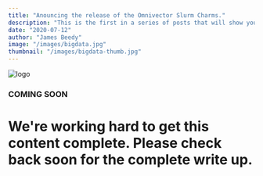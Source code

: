 ```yaml
---
title: "Anouncing the release of the Omnivector Slurm Charms."
description: "This is the first in a series of posts that will show you how to manage your Slurm instalation using  Omnivectors Slurm Charms."
date: "2020-07-12"
author: "James Beedy"
image: "/images/bigdata.jpg"
thumbnail: "/images/bigdata-thumb.jpg"
---
```


![logo](/images/ov-logo-horiz-3color.svg)


### COMING SOON

# We're working hard to get this content complete. Please check back soon for the complete write up.

<!-- # These charms enable Slurm Workload Manager to be installed and managed via JuJu.

> *"The Slurm Workload Manager (formerly known as Simple Linux Utility for Resource Management or SLURM), or Slurm, is a free and open-source job scheduler for Linux and Unix-like kernels, used by many of the world's supercomputers and computer clusters."*

### This post assumes you have a working JuJu controller that is ready for use. For more info about getting JuJu running, read [this](https://www.example.com) guide. 

1. ## Install

2. ## Configure


3. ## Connect
4. ## Upgrade and update
5. ## Scale out and scale back
6. ## Perform health checks
7. ## Undertake operational actions
8. ## Benchmark -->
